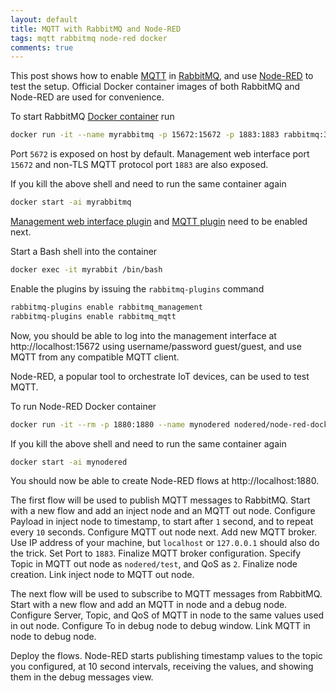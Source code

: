 ```yaml
---
layout: default
title: MQTT with RabbitMQ and Node-RED
tags: mqtt rabbitmq node-red docker
comments: true
---
```


This post shows how to enable [MQTT](http://docs.oasis-open.org/mqtt/mqtt/v3.1.1/os/mqtt-v3.1.1-os.html) in [RabbitMQ](https://www.rabbitmq.com), and use [Node-RED](https://nodered.org) to test the setup. Official Docker container images of both RabbitMQ and Node-RED are used for convenience.

To start RabbitMQ [Docker container](https://github.com/docker-library/docs/tree/master/rabbitmq) run

```bash
docker run -it --name myrabbitmq -p 15672:15672 -p 1883:1883 rabbitmq:3
```

Port `5672` is exposed on host by default. Management web interface port `15672` and non-TLS MQTT protocol port `1883` are also exposed.

If you kill the above shell and need to run the same container again

```bash
docker start -ai myrabbitmq
```

[Management web interface plugin](https://www.rabbitmq.com/management.html) and [MQTT plugin](https://www.rabbitmq.com/mqtt.html) need to be enabled next.

Start a Bash shell into the container

```bash
docker exec -it myrabbit /bin/bash
```

Enable the plugins by issuing the `rabbitmq-plugins` command

```bash
rabbitmq-plugins enable rabbitmq_management
rabbitmq-plugins enable rabbitmq_mqtt
```

Now, you should be able to log into the management interface at http://localhost:15672 using username/password guest/guest, and use MQTT from any compatible MQTT client.

Node-RED, a popular tool to orchestrate IoT devices, can be used to test MQTT.

To run Node-RED Docker container

```bash
docker run -it --rm -p 1880:1880 --name mynodered nodered/node-red-docker
```

If you kill the above shell and need to run the same container again

```bash
docker start -ai mynodered
```

You should now be able to create Node-RED flows at http://localhost:1880.

The first flow will be used to publish MQTT messages to RabbitMQ. Start with a new flow and add an inject node and an MQTT out node. Configure Payload in inject node to timestamp, to start after `1` second, and to repeat every `10` seconds. Configure MQTT out node next. Add new MQTT broker. Use IP address of your machine, but `localhost` or `127.0.0.1` should also do the trick. Set Port to `1883`. Finalize MQTT broker configuration. Specify Topic in MQTT out node as `nodered/test`, and QoS as `2`. Finalize node creation. Link inject node to MQTT out node.

The next flow will be used to subscribe to MQTT messages from RabbitMQ. Start with a new flow and add an MQTT in node and a debug node. Configure Server, Topic, and QoS of MQTT in node to the same values used in out node. Configure To in debug node to debug window. Link MQTT in node to debug node.

Deploy the flows. Node-RED starts publishing timestamp values to the topic you configured, at 10 second intervals, receiving the values, and showing them in the debug messages view.
